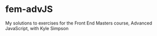 # fem-advJS
My solutions to exercises for the Front End Masters course, Advanced JavaScript, with Kyle Simpson
